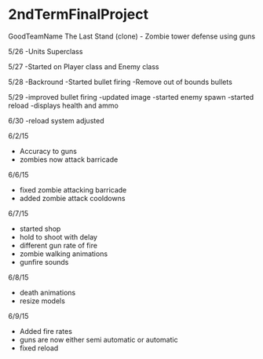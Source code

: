 # 2ndTermFinalProject
GoodTeamName
The Last Stand (clone) - Zombie tower defense using guns





5/26
-Units Superclass

5/27
-Started on Player class and Enemy class

5/28
-Backround
-Started bullet firing
-Remove out of bounds bullets

5/29
-improved bullet firing
-updated image
-started enemy spawn
-started reload
-displays health and ammo

6/30
-reload system adjusted

6/2/15
- Accuracy to guns
- zombies now attack barricade

6/6/15
- fixed zombie attacking barricade
- added zombie attack cooldowns


6/7/15
- started shop
- hold to shoot with delay
- different gun rate of fire
- zombie walking animations
- gunfire sounds

6/8/15
- death animations
- resize models


6/9/15
- Added fire rates
- guns are now either semi automatic or automatic
- fixed reload 
